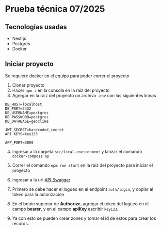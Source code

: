 # Prueba técnica 07/2025

## Tecnologías usadas
- Nest.js
- Postgres
- Docker

## Iniciar proyecto

Se requiere docker en el equipo para poder correr el proyecto

1. Clonar proyecto
2. Hacer `npm i` en la consola en la raíz del proyecto
3. Agregar en la raíz del proyecto un archivo `.env` con las siguientes líneas
```
DB_HOST=localhost
DB_PORT=5432
DB_USERNAME=postgres
DB_PASSWORD=postgres
DB_DATABASE=geoclime

JWT_SECRET=hardcoded_secret
API_KEYS=key123

APP_PORT=3000
```
4. Ingresar a la carpeta `src/local-environment` y lanzar el comando `docker-compose up`

5. Correr el comando `npm run start` en la raíz del proyecto para iniciar el proyecto

6. Ingresar a la url [API Swagger](http://localhost:3000/api)

7. Primero se debe hacer el logueo en el endpoint `auth/login`, y copiar el token para la autorización

8. En el botón superior de **Authorize**, agregar el token del logueo en el campo **bearer**, y en el campo **apiKey** escribir `key123`.

9. Ya con esto se pueden crear zones y tomar el id de estos para crear los records.